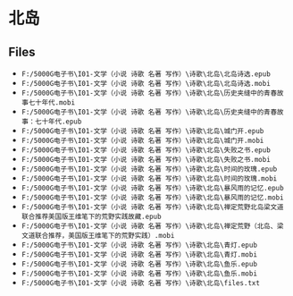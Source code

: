 # 北岛

## Files

- `F:/5000G电子书\I01-文学（小说 诗歌 名著 写作）\诗歌\北岛\北岛诗选.epub`
- `F:/5000G电子书\I01-文学（小说 诗歌 名著 写作）\诗歌\北岛\北岛诗选.mobi`
- `F:/5000G电子书\I01-文学（小说 诗歌 名著 写作）\诗歌\北岛\历史夹缝中的青春故事七十年代.mobi`
- `F:/5000G电子书\I01-文学（小说 诗歌 名著 写作）\诗歌\北岛\历史夹缝中的青春故事：七十年代.epub`
- `F:/5000G电子书\I01-文学（小说 诗歌 名著 写作）\诗歌\北岛\城门开.epub`
- `F:/5000G电子书\I01-文学（小说 诗歌 名著 写作）\诗歌\北岛\城门开.mobi`
- `F:/5000G电子书\I01-文学（小说 诗歌 名著 写作）\诗歌\北岛\失败之书.epub`
- `F:/5000G电子书\I01-文学（小说 诗歌 名著 写作）\诗歌\北岛\失败之书.mobi`
- `F:/5000G电子书\I01-文学（小说 诗歌 名著 写作）\诗歌\北岛\时间的玫瑰.epub`
- `F:/5000G电子书\I01-文学（小说 诗歌 名著 写作）\诗歌\北岛\时间的玫瑰.mobi`
- `F:/5000G电子书\I01-文学（小说 诗歌 名著 写作）\诗歌\北岛\暴风雨的记忆.epub`
- `F:/5000G电子书\I01-文学（小说 诗歌 名著 写作）\诗歌\北岛\暴风雨的记忆.mobi`
- `F:/5000G电子书\I01-文学（小说 诗歌 名著 写作）\诗歌\北岛\禅定荒野北岛梁文道联合推荐美国版王维笔下的荒野实践故藏.epub`
- `F:/5000G电子书\I01-文学（小说 诗歌 名著 写作）\诗歌\北岛\禅定荒野（北岛、梁文道联合推荐，美国版王维笔下的荒野实践）.mobi`
- `F:/5000G电子书\I01-文学（小说 诗歌 名著 写作）\诗歌\北岛\青灯.epub`
- `F:/5000G电子书\I01-文学（小说 诗歌 名著 写作）\诗歌\北岛\青灯.mobi`
- `F:/5000G电子书\I01-文学（小说 诗歌 名著 写作）\诗歌\北岛\鱼乐.epub`
- `F:/5000G电子书\I01-文学（小说 诗歌 名著 写作）\诗歌\北岛\鱼乐.mobi`
- `F:/5000G电子书\I01-文学（小说 诗歌 名著 写作）\诗歌\北岛\files.txt`
